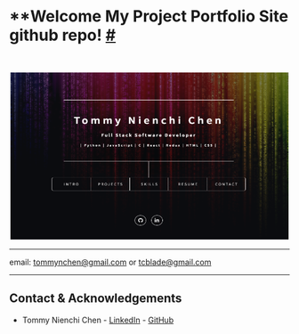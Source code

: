 # **Welcome My Project Portfolio Site github repo! [#](https://btcblade.github.io/) 

<br />
<p align="center">
  <a href="https://btcblade.github.io">
    <img src="images/PortfolioSitePic.png" alt="Logo" width="500" height="300" style="background-color:white">
  </a>
</p>

********************
email: tommynchen@gmail.com or tcblade@gmail.com
*******************
<!-- CONTACT -->

## Contact & Acknowledgements

- Tommy Nienchi Chen - [LinkedIn](https://www.linkedin.com/in/tommy-nienchi-chen-a131451b3/) - [GitHub](https://github.com/btcblade)


